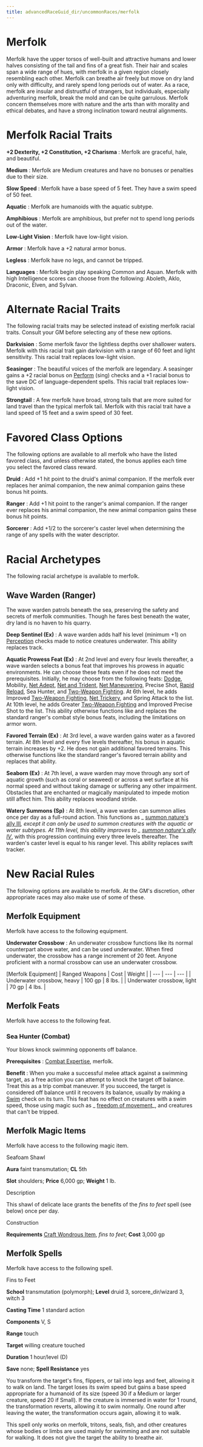 ```yaml
---
title: advancedRaceGuid_dir/uncommonRaces/merfolk
---
```

# Merfolk

Merfolk have the upper torsos of well-built and attractive humans and lower halves consisting of the tail and fins of a great fish. Their hair and scales span a wide range of hues, with merfolk in a given region closely resembling each other. Merfolk can breathe air freely but move on dry land only with difficulty, and rarely spend long periods out of water. As a race, merfolk are insular and distrustful of strangers, but individuals, especially adventuring merfolk, break the mold and can be quite garrulous. Merfolk concern themselves more with nature and the arts than with morality and ethical debates, and have a strong inclination toward neutral alignments.

# Merfolk Racial Traits

**+2 Dexterity, +2 Constitution, +2 Charisma** : Merfolk are graceful, hale, and beautiful.

**Medium** : Merfolk are Medium creatures and have no bonuses or penalties due to their size.

**Slow Speed** : Merfolk have a base speed of 5 feet. They have a swim speed of 50 feet.

**Aquatic** : Merfolk are humanoids with the aquatic subtype.

**Amphibious** : Merfolk are amphibious, but prefer not to spend long periods out of the water.

**Low-Light Vision** : Merfolk have low-light vision.

**Armor** : Merfolk have a +2 natural armor bonus.

**Legless** : Merfolk have no legs, and cannot be tripped.

**Languages** : Merfolk begin play speaking Common and Aquan. Merfolk with high Intelligence scores can choose from the following: Aboleth, Aklo, Draconic, Elven, and Sylvan.

# Alternate Racial Traits

The following racial traits may be selected instead of existing merfolk racial traits. Consult your GM before selecting any of these new options.

**Darkvision** : Some merfolk favor the lightless depths over shallower waters. Merfolk with this racial trait gain darkvision with a range of 60 feet and light sensitivity. This racial trait replaces low-light vision.

**Seasinger** : The beautiful voices of the merfolk are legendary. A seasinger gains a +2 racial bonus on [Perform](skill_dir/perform#_perform) (sing) checks and a +1 racial bonus to the save DC of language-dependent spells. This racial trait replaces low-light vision.

**Strongtail** : A few merfolk have broad, strong tails that are more suited for land travel than the typical merfolk tail. Merfolk with this racial trait have a land speed of 15 feet and a swim speed of 30 feet.

# Favored Class Options

The following options are available to all merfolk who have the listed favored class, and unless otherwise stated, the bonus applies each time you select the favored class reward.

**Druid** : Add +1 hit point to the druid's animal companion. If the merfolk ever replaces her animal companion, the new animal companion gains these bonus hit points.

**Ranger** : Add +1 hit point to the ranger's animal companion. If the ranger ever replaces his animal companion, the new animal companion gains these bonus hit points.

**Sorcerer** : Add +1/2 to the sorcerer's caster level when determining the range of any spells with the water descriptor.

# Racial Archetypes

The following racial archetype is available to merfolk.

## Wave Warden (Ranger)

The wave warden patrols beneath the sea, preserving the safety and secrets of merfolk communities. Though he fares best beneath the water, dry land is no haven to his quarry.

**Deep Sentinel (Ex)** : A wave warden adds half his level (minimum +1) on [Perception](skill_dir/perception#_perception) checks made to notice creatures underwater. This ability replaces track.

**Aquatic Prowess Feat (Ex)** : At 2nd level and every four levels thereafter, a wave warden selects a bonus feat that improves his prowess in aquatic environments. He can choose these feats even if he does not meet the prerequisites. Initially, he may choose from the following feats: [Dodge](feats#_dodge), Mobility, [Net Adept](ultimateCombat/ultimateCombatFeats#_net-adept), [Net and Trident](ultimateComba_dir/ultimateCombatFeats#_net-and-trident), [Net Maneuvering](ultimateCombat/ultimateCombatFeats#_net-maneuvering), Precise Shot, [Rapid Reload](ultimateComba_dir/ultimateCombatFeats#_rapid-reload), Sea Hunter, and [Two-Weapon Fighting](feats#_two-weapon-fighting). At 6th level, he adds Improved [Two-Weapon Fighting](feats#_two-weapon-fighting), [Net Trickery](ultimateCombat/ultimateCombatFeats#_net-trickery), and Spring Attack to the list. At 10th level, he adds Greater [Two-Weapon Fighting](feats#_two-weapon-fighting) and Improved Precise Shot to the list. This ability otherwise functions like and replaces the standard ranger's combat style bonus feats, including the limitations on armor worn.

**Favored Terrain (Ex)** : At 3rd level, a wave warden gains water as a favored terrain. At 8th level and every five levels thereafter, his bonus in aquatic terrain increases by +2. He does not gain additional favored terrains. This otherwise functions like the standard ranger's favored terrain ability and replaces that ability.

**Seaborn (Ex)** : At 7th level, a wave warden may move through any sort of aquatic growth (such as coral or seaweed) or across a wet surface at his normal speed and without taking damage or suffering any other impairment. Obstacles that are enchanted or magically manipulated to impede motion still affect him. This ability replaces woodland stride.

**Watery Summons (Sp)** : At 8th level, a wave warden can summon allies once per day as a full-round action. This functions as _ [summon nature's ally III](spell_dir/summonNatureSAlly#_summon-nature-s-ally-iii)_, except it can only be used to summon creatures with the aquatic or water subtypes. At 11th level, this ability improves to _ [summon nature's ally IV](spells/summonNatureSAlly#_summon-nature-s-ally-iv)_, with this progression continuing every three levels thereafter. The warden's caster level is equal to his ranger level. This ability replaces swift tracker.

# New Racial Rules

The following options are available to merfolk. At the GM's discretion, other appropriate races may also make use of some of these.

## Merfolk Equipment

Merfolk have access to the following equipment.

**Underwater Crossbow** : An underwater crossbow functions like its normal counterpart above water, and can be used underwater. When fired underwater, the crossbow has a range increment of 20 feet. Anyone proficient with a normal crossbow can use an underwater crossbow.

[Merfolk Equipment]
| Ranged Weapons | Cost | Weight |
| --- | --- | --- |
| Underwater crossbow, heavy | 100 gp | 8 lbs. |
| Underwater crossbow, light | 70 gp | 4 lbs. |

## Merfolk Feats

Merfolk have access to the following feat.

### Sea Hunter (Combat)

Your blows knock swimming opponents off balance.

**Prerequisites** : [Combat Expertise](feats#_combat-expertise), merfolk.

**Benefit** : When you make a successful melee attack against a swimming target, as a free action you can attempt to knock the target off balance. Treat this as a trip combat maneuver. If you succeed, the target is considered off balance until it recovers its balance, usually by making a [Swim](skill_dir/swim#_swim) check on its turn. This feat has no effect on creatures with a swim speed, those using magic such as _ [freedom of movement](spells/freedomOfMovement#_freedom-of-movement)_, and creatures that can't be tripped.

## Merfolk Magic Items

Merfolk have access to the following magic item.

Seafoam Shawl

**Aura** faint transmutation; **CL** 5th

**Slot** shoulders; **Price** 6,000 gp; **Weight** 1 lb.

Description

This shawl of delicate lace grants the benefits of the _fins to feet_ spell (see below) once per day.

Construction

**Requirements** [Craft Wondrous Item](feats#_craft-wondrous-item), _fins to feet_; **Cost** 3,000 gp

## Merfolk Spells

Merfolk have access to the following spell.

Fins to Feet

**School** transmutation (polymorph); **Level** druid 3, sorcere_dir/wizard 3, witch 3

**Casting Time** 1 standard action

**Components** V, S

**Range** touch

**Target** willing creature touched

**Duration** 1 hour/level (D)

**Save** none; **Spell Resistance** yes

You transform the target's fins, flippers, or tail into legs and feet, allowing it to walk on land. The target loses its swim speed but gains a base speed appropriate for a humanoid of its size (speed 30 if a Medium or larger creature, speed 20 if Small). If the creature is immersed in water for 1 round, the transformation reverts, allowing it to swim normally. One round after leaving the water, the transformation occurs again, allowing it to walk.

This spell only works on merfolk, tritons, seals, fish, and other creatures whose bodies or limbs are used mainly for swimming and are not suitable for walking. It does not give the target the ability to breathe air.

